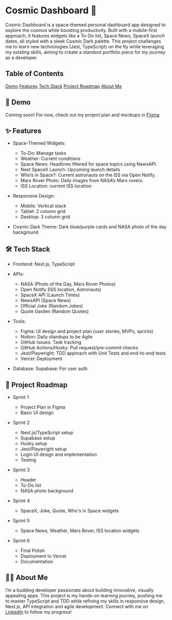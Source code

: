 # Cosmic Dashboard 🚀

Cosmic Dashboard is a space-themed personal dashboard app designed to explore the cosmos while boosting productivity. Built with a mobile-first approach, it features widgets like a To-Do list, Space News, SpaceX launch dates, all styled with a sleek Cosmic Dark palette. This project challenges me to learn new technologies (Jest, TypeScript) on the fly while leveraging my existing skills, aiming to create a standout portfolio piece for my journey as a developer.

## Table of Contents
[Demo](#demo)
[Features](#features)
[Tech Stack](#tech-stack)
[Project Roadmap](#project-roadmap)
[About Me](#about-me)

## 🌌 Demo

Coming soon! For now, check out my project plan and mockups in [Figma](https://www.figma.com/board/21TMmNKdjrhxi0D2awQo8W/personal-dashboard?t=3lGg2O0gkLgF0Ptb-1)

## ✨ Features

-   Space-Themed Widgets:

    -   To-Do: Manage tasks
    -   Weather: Current conditions
    -   Space News: Headlines filtered for space topics using NewsAPI.
    -   Next SpaceX Launch: Upcoming launch details
    -   Who’s in Space?: Current astronauts on the ISS via Open Notify.
    -   Mars Rover Photo: Daily images from NASA’s Mars rovers.
    -   ISS Location: current ISS location

-   Responsive Design:

    -   Mobile: Vertical stack
    -   Tablet: 2 column grid
    -   Desktop: 3 column grid

-   Cosmic Dark Theme: Dark blue/purple cards and NASA photo of the day background

## 🛠️ Tech Stack

-   Frontend: Next.js, TypeScript

-   APIs:

    -   NASA (Photo of the Day, Mars Rover Photos)
    -   Open Notify (ISS location, Astronauts)
    -   SpaceX API (Launch Times)
    -   NewsAPI (Space News)
    -   Official Joke (Random Jokes)
    -   Quote Garden (Random Quotes)

-   Tools:

    -   Figma: UI design and project plan (user stories, MVPs, sprints)
    -   Notion: Daily standups to be Agile
    -   GitHub Issues: Task tracking
    -   GitHub Actions/Husky: Pull request/pre-commit checks
    -   Jest/Playwright: TDD approach with Unit Tests and end-to-end tests
    -   Vercel: Deployment

-   Database: Supabase: For user auth

## 📆 Project Roadmap

- Sprint 1
  - Project Plan in Figma
  - Basic UI design
 
- Sprint 2
  - Next.js/TypeScript setup
  - Supabase setup
  - Husky setup
  - Jest/Playwright setup
  - Login UI design and implementation
  - Testing

- Sprint 3
  - Header
  - To-Do list
  - NASA photo background
 
- Sprint 4
  - SpaceX, Joke, Quote, Who's in Space widgets
 
- Sprint 5
  - Space News, Weather, Mars Rover, ISS location widgets

- Sprint 6
  - Final Polish
  - Deployment to Vercel
  - Documentation
 
## 👨‍💻 About Me

I’m a budding developer passionate about building innovative, visually appealing apps. This project is my hands-on learning journey, pushing me to master TypeScript and TDD while refining my skills in responsive design, Next.js, API integration and agile development. Connect with me on [LinkedIn](https://www.linkedin.com/in/james-o-kane-orbiccode/) to follow my progress!

